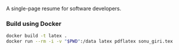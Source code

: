 A single-page resume for software developers.
### Build using Docker

```sh
docker build -t latex .
docker run --rm -i -v "$PWD":/data latex pdflatex sonu_giri.tex
```
